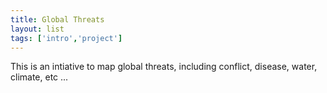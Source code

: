 ```yaml
---
title: Global Threats
layout: list
tags: ['intro','project']
---
```


This is an intiative to map global threats, including conflict, disease, water, climate, etc ...
